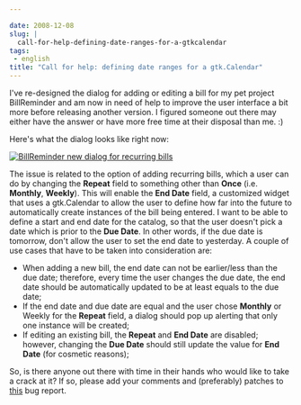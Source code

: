 ```yaml
---

date: 2008-12-08
slug: |
  call-for-help-defining-date-ranges-for-a-gtkcalendar
tags:
 - english
title: "Call for help: defining date ranges for a gtk.Calendar"
---
```


I've re-designed the dialog for adding or editing a bill for my pet
project BillReminder and am now in need of help to improve the user
interface a bit more before releasing another version. I figured someone
out there may either have the answer or have more free time at their
disposal than me. :)

Here's what the dialog looks like right now:

[![BillReminder new dialog for recurring
bills](http://farm4.static.flickr.com/3139/3093367080_59f76bd9c0_o.png)](http://www.flickr.com/photos/ogmaciel/3093367080/)

The issue is related to the option of adding recurring bills, which a
user can do by changing the **Repeat** field to something other than
**Once** (i.e. **Monthly**, **Weekly**). This will enable the **End
Date** field, a customized widget that uses a gtk.Calendar to allow the
user to define how far into the future to automatically create instances
of the bill being entered. I want to be able to define a start and end
date for the catalog, so that the user doesn't pick a date which is
prior to the **Due Date**. In other words, if the due date is tomorrow,
don't allow the user to set the end date to yesterday. A couple of use
cases that have to be taken into consideration are:

-   When adding a new bill, the end date can not be earlier/less than
    the due date; therefore, every time the user changes the due date,
    the end date should be automatically updated to be at least equals
    to the due date;
-   If the end date and due date are equal and the user chose
    **Monthly** or Weekly for the **Repeat** field, a dialog should pop
    up alerting that only one instance will be created;
-   If editing an existing bill, the **Repeat** and **End Date** are
    disabled; however, changing the **Due Date** should still update the
    value for **End Date** (for cosmetic reasons);

So, is there anyone out there with time in their hands who would like to
take a crack at it? If so, please add your comments and (preferably)
patches to [this](http://bugzilla.gnome.org/show_bug.cgi?id=563736) bug
report.
